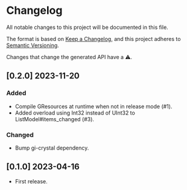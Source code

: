 # Changelog
All notable changes to this project will be documented in this file.

The format is based on [Keep a Changelog](https://keepachangelog.com/en/1.0.0/),
and this project adheres to [Semantic Versioning](https://semver.org/spec/v2.0.0.html).

Changes that change the generated API have a ⚠️.

## [0.2.0] 2023-11-20
### Added
- Compile GResources at runtime when not in release mode (#1).
- Added overload using Int32 instead of UInt32 to ListModel#items_changed (#3).

### Changed
- Bump gi-crystal dependency.

## [0.1.0] 2023-04-16
- First release.
